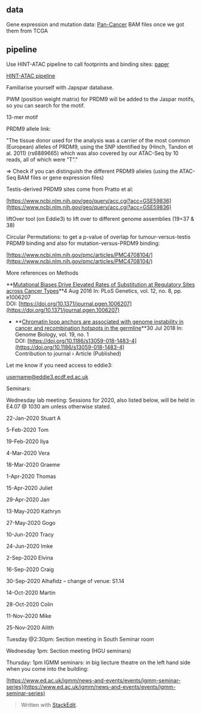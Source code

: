 ## data
Gene expression and mutation data:
[Pan-Cancer](https://xenabrowser.net/datapages/?cohort=GDC%20Pan-Cancer%20(PANCAN)&removeHub=https%3A%2F%2Fxena.treehouse.gi.ucsc.edu%3A443)
BAM files once we got them from TCGA

## pipeline
Use HINT-ATAC pipeline to call footprints and binding sites:
[paper](https://genomebiology.biomedcentral.com/articles/10.1186/s13059-019-1642-2)

[HINT-ATAC pipeline](http://www.regulatory-genomics.org/hint/introduction/)

Familiarise yourself with Japspar database.

PWM (position weight matrix) for PRDM9 will be added to the Jaspar motifs, so you can search for the motif.

13-mer motif

PRDM9 allele link:

"The tissue donor used for the analysis was a carrier of the most common (European) alleles of PRDM9, using the SNP identified by (Hinch, Tandon et al. 2011) (rs6889665) which was also covered by our ATAC-Seq by 10 reads, all of which were “T”."

=> Check if you can distinguish the different PRDM9 alleles (using the ATAC-Seq BAM files or gene expression files)

Testis-derived PRDM9 sites come from Pratto et al:

[https://www.ncbi.nlm.nih.gov/geo/query/acc.cgi?acc=GSE59836](https://www.ncbi.nlm.nih.gov/geo/query/acc.cgi?acc=GSE59836)

liftOver tool (on Eddie3) to lift over to different genome assemblies (19=37 & 38)

Circular Permutations: to get a p-value of overlap for tumour-versus-testis PRDM9 binding and also for mutation-versus-PRDM9 binding​:

[https://www.ncbi.nlm.nih.gov/pmc/articles/PMC4708104/](https://www.ncbi.nlm.nih.gov/pmc/articles/PMC4708104/)

More references on Methods

**[Mutational Biases Drive Elevated Rates of Substitution at Regulatory Sites across Cancer Types](https://www.research.ed.ac.uk/portal/en/publications/mutational-biases-drive-elevated-rates-of-substitution-at-regulatory-sites-across-cancer-types(5a00d7bc-a13f-4ce9-9ec6-e53ae92491a1).html "view on Edinburgh Research Explorer")**4 Aug 2016 In: PLoS Genetics, vol. 12, no. 8, pp. e1006207  
DOI: [https://doi.org/10.1371/journal.pgen.1006207](https://doi.org/10.1371/journal.pgen.1006207)

-   **[Chromatin loop anchors are associated with genome instability in cancer and recombination hotspots in the germline](https://www.research.ed.ac.uk/portal/en/publications/chromatin-loop-anchors-are-associated-with-genome-instability-in-cancer-and-recombination-hotspots-in-the-germline(9b7b0b32-7c43-4aa3-94cf-480a92a2863d).html "view on Edinburgh Research Explorer")**30 Jul 2018 In: Genome Biology, vol. 19, no. 1  
    DOI: [https://doi.org/10.1186/s13059-018-1483-4](https://doi.org/10.1186/s13059-018-1483-4)  
    Contribution to journal › Article (Published)

Let me know if you need access to eddie3:

username@eddie3.ecdf.ed.ac.uk

Seminars:

Wednesday lab meeting: Sessions for 2020, also listed below, will be held in E4.07 @ 1030 am unless otherwise stated.

22-Jan-2020 Stuart A

5-Feb-2020 Tom

19-Feb-2020 Ilya

4-Mar-2020 Vera

18-Mar-2020 Graeme

1-Apr-2020 Thomas

15-Apr-2020 Juliet

29-Apr-2020 Jan

13-May-2020 Kathryn

27-May-2020 Gogo

10-Jun-2020 Tracy

24-Jun-2020 Imke

2-Sep-2020 Elvina

16-Sep-2020 Craig

30-Sep-2020 Alhafidz – change of venue: S1.14

14-Oct-2020 Martin

28-Oct-2020 Colin

11-Nov-2020 Mike

25-Nov-2020 Ailith

Tuesday @2:30pm: Section meeting in South Seminar room

Wednesday 1pm: Section meeting (HGU seminars)

Thursday: 1pm IGMM seminars: in big liecture theatre on the left hand side when you come into the building:

[https://www.ed.ac.uk/igmm/news-and-events/events/igmm-seminar-series](https://www.ed.ac.uk/igmm/news-and-events/events/igmm-seminar-series)

> Written with [StackEdit](https://stackedit.io/).
<!--stackedit_data:
eyJoaXN0b3J5IjpbNjE0NDgyMjEyLDE1NTYyNzk5MDcsMTA2NT
U5NTUyNl19
-->